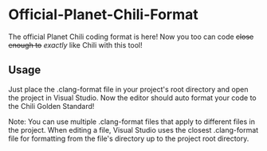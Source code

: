 # Official-Planet-Chili-Format
 The official Planet Chili coding format is here! Now you too can code ~~close enough to~~ *exactly* like Chili with this tool!

 ## Usage
 Just place the .clang-format file in your project's root directory and open the project in Visual Studio. Now the editor should auto format your code to the Chili Golden Standard!
 
 Note: You can use multiple .clang-format files that apply to different files in the project. When editing a file, Visual Studio uses the closest .clang-format file for formatting from the file's directory up to the project root directory.